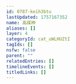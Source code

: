 ```yaml
---
id: 0787-keih3btu
lastUpdated: 1757167352
name: 高禖神
aliases: []
layer: 4
categoryId: cat_uWLHUZtI
tagIds: []
nsfw: false
parent: ""
relatedEntries: []
timelineEvents: []
titledLinks: []
---
```


